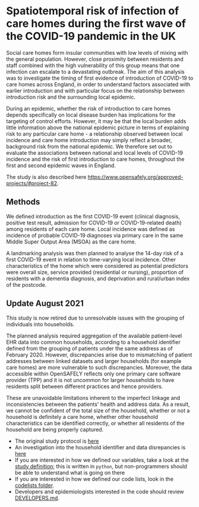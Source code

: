 # Spatiotemporal risk of infection of care homes during the first wave of the COVID-19 pandemic in the UK

Social care homes form insular communities with low levels of mixing with the general population. However, close proximity between residents and staff combined with the high vulnerability of this group means that one infection can escalate to a devastating outbreak. The aim of this analysis was to investigate the timing of first evidence of introduction of COVID-19 to care homes across England, in order to understand factors associated with earlier introduction and with particular focus on the relationship between introduction risk and the surrounding local epidemic. 

During an epidemic, whether the risk of introduction to care homes depends specifically on local disease burden has implications for the targeting of control efforts. However, it may be that the local burden adds little information above the national epidemic picture in terms of explaining risk to any particular care home - a relationship observed between local incidence and care home introduction may simply reflect a broader, background risk from the national epidemic. We therefore set out to evaluate the associations between national and local levels of COVID-19 incidence and the risk of first introduction to care homes, throughout the first and second epidemic waves in England. 

The study is also described here https://www.opensafely.org/approved-projects/#project-82.

## Methods
We defined introduction as the first COVID-19 event (clinical diagnosis, positive test result, admission for COVID-19 or COVID-19-related death) among residents of each care home. Local incidence was defined as incidence of probable COVID-19 diagnoses via primary care in the same Middle Super Output Area (MSOA) as the care home. 

A landmarking analysis was then planned to analyse the 14-day risk of a first COVID-19 event in relation to time-varying local incidence. Other characteristics of the home which were considered as potential predictors were overall size, service provided (residential or nursing), proportion of residents with a dementia diagnosis, and deprivation and rural/urban index of the postcode.

## Update August 2021
This study is now retired due to unresolvable issues with the grouping of individuals into households.

The planned analysis required aggregation of the available patient-level EHR data into common households, according to a household identifier defined from the grouping of patients under the same address as of February 2020. However, discrepancies arise due to mismatching of patient addresses between linked datasets and larger households (for example care homes) are more vulnerable to such discrepancies. Moreover, the data accessible within OpenSAFELY reflects only one primary care software provider (TPP) and it is not uncommon for larger households to have residents split between different practices and hence providers. 

These are unavoidable limitations inherent to the imperfect linkage and inconsistencies between the patients' health and address data. As a result, we cannot be confident of the total size of the household, whether or not a household is definitely a care home, whether other household characteristics can be identified correctly, or whether all residents of the household are being properly captured.  


* The original study protocol is [here](https://docs.google.com/document/d/1zcOoSIO3yKCTIF9ImmoHuS_S8h9iUUuBbmAB5gzP2hE/edit?usp=sharing)
* An investigation into the household identifier and data disrepancies is [here](https://docs.google.com/document/d/1zHiJULgnrbOUTXU67Lw45Yv22hC5e6Knx5FQWlBgMPc/edit?usp=sharing)
* If you are interested in how we defined our variables, take a look at the [study definition](analysis/study_definition.py); this is written in `python`, but non-programmers should be able to understand what is going on there
* If you are interested in how we defined our code lists, look in the [codelists folder](./codelists/).
* Developers and epidemiologists interested in the code should review
[DEVELOPERS.md](./docs/DEVELOPERS.md).



